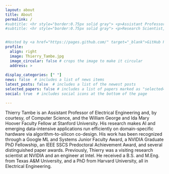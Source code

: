 ```yaml
---
layout: about
title: About
permalink: /
#subtitle: <hr style="border:0.75px solid gray"> <p>Assistant Professor of Electrical Engineering and, by courtesy, of Computer Science,  Stanford University</a></p> <hr style="border:0.75px solid gray">
#subtitle: <hr style="border:0.75px solid gray"> <p>Research Scientist, NVIDIA <br>Incoming Assistant Professor in <a href="https://ee.stanford.edu/">Electrical Engineering</a>, <a href="https://www.stanford.edu/">Stanford University</a> (official start Sept. 2024)</p> <hr style="border:0.75px solid gray">


#Hosted by <a href="https://pages.github.com/" target="_blank">GitHub Pages</a>.
profile:
  align: right
  image: Thierry_Tambe.jpg
  image_circular: false # crops the image to make it circular
  address: >
    
display_categories: [" "]
news: false  # includes a list of news items
latest_posts: false  # includes a list of the newest posts
selected_papers: false # includes a list of papers marked as "selected={true}"
social: true  # includes social icons at the bottom of the page

---
```

Thierry Tambe is an Assistant Professor of Electrical Engineering and, by courtesy, of Computer Science, and the William George and Ida Mary Hoover Faculty Fellow at Stanford University. His research makes AI and emerging data-intensive applications run efficiently on domain-specific hardware via algorithm-to-silicon co-design. His work has been recognized through a Google ML and Systems Junior Faculty Award, a NVIDIA Graduate PhD Fellowship, an IEEE SSCS Predoctoral Achievement Award, and several distinguished paper awards. Previously, Thierry was a visiting research scientist at NVIDIA and an engineer at Intel. He received a B.S. and M.Eng. from Texas A&M University, and a PhD from Harvard University, all in Electrical Engineering.

<p> <br>
 </p>

